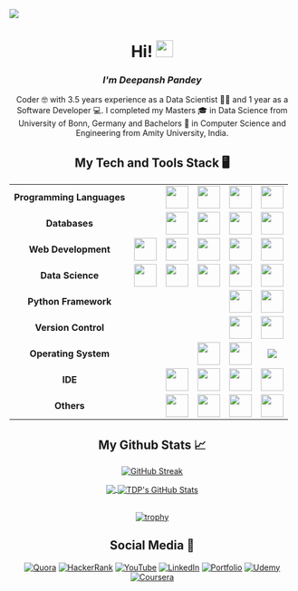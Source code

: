 ![](https://komarev.com/ghpvc/?username=TDeepanshPandey&style=flat-square)
<h1 align='center'> Hi! <img src="https://raw.githubusercontent.com/MartinHeinz/MartinHeinz/master/wave.gif" width="30px"></h1>
<i><h3 align='center'> I'm Deepansh Pandey</h3></i>

<p align='center'>
Coder 🤓 with 3.5 years experience as a Data Scientist 👨‍🔬 and 1 year as a Software Developer 💻. I completed my Masters 🎓 in Data Science from University of Bonn, Germany and Bachelors 📜 in Computer Science and Engineering from Amity University, India. 
</p>

<h2 align='center'> My Tech and Tools Stack &#x1F5A5; </h2>
<div align='center'>
  
  |||||||
  |    :----:   |    :----:   |  :----:   |  :----:   |  :----:   |   :----:   |
  |<b>Programming Languages</b>| | <img src="https://cdn.jsdelivr.net/gh/devicons/devicon/icons/cplusplus/cplusplus-original.svg" height="40" width="40" />| <img src="https://cdn.jsdelivr.net/gh/devicons/devicon/icons/python/python-original-wordmark.svg" height="40" width="40"/>| <img src="https://cdn.jsdelivr.net/gh/devicons/devicon/icons/java/java-original-wordmark.svg" height="40" width="40"/>| <img src="https://cdn.jsdelivr.net/gh/devicons/devicon/icons/r/r-original.svg" height="40" width="40"/> | 
  |<b>Databases</b>| | <img src="https://cdn.jsdelivr.net/gh/devicons/devicon/icons/neo4j/neo4j-original-wordmark.svg" height="40" width="40"/>| <img src="https://cdn.jsdelivr.net/gh/devicons/devicon/icons/mysql/mysql-original-wordmark.svg" height="40" width="40"/>| <img src="https://cdn.jsdelivr.net/gh/devicons/devicon/icons/mongodb/mongodb-original-wordmark.svg" height="40" width="40"/>| <img src="https://www.vectorlogo.zone/logos/apache_hive/apache_hive-icon.svg" height="40" width="40"/>|
  |<b>Web Development</b>| <img src="https://cdn.jsdelivr.net/gh/devicons/devicon/icons/javascript/javascript-original.svg" height="40" width="40"/>| <img src="https://cdn.jsdelivr.net/gh/devicons/devicon/icons/html5/html5-original-wordmark.svg" height="40" width="40"/>| <img src="https://cdn.jsdelivr.net/gh/devicons/devicon/icons/css3/css3-original-wordmark.svg" height="40" width="40"/>| <img src="https://cdn.jsdelivr.net/gh/devicons/devicon/icons/bootstrap/bootstrap-plain-wordmark.svg" height="40" width="40"/>| <img src="https://cdn.jsdelivr.net/gh/devicons/devicon/icons/jquery/jquery-original-wordmark.svg" height="40" width="40"/>|
  |<b>Data Science</b>| <img src="https://cdn.jsdelivr.net/gh/devicons/devicon/icons/numpy/numpy-original-wordmark.svg" height="40" width="40"/>| <img src="https://cdn.jsdelivr.net/gh/devicons/devicon/icons/pandas/pandas-original-wordmark.svg" height="40" width="40"/>| <img src="https://cdn.jsdelivr.net/gh/devicons/devicon/icons/tensorflow/tensorflow-original-wordmark.svg" height="40" width="40"/>| <img src="https://unpkg.com/simple-icons@v6/icons/scikitlearn.svg" height="40" width="40" />| <img src="https://avatars.githubusercontent.com/u/25720743?s=200&v=4" height="40" width="40" />| 
  |<b>Python Framework</b>| | | | <img src="https://cdn.jsdelivr.net/gh/devicons/devicon/icons/django/django-original.svg" height="40" width="40"/>| <img src="https://cdn.jsdelivr.net/gh/devicons/devicon/icons/flask/flask-original-wordmark.svg" height="40" width="40"/>|
  |<b>Version Control</b>| | | | <img src="https://cdn.jsdelivr.net/gh/devicons/devicon/icons/bitbucket/bitbucket-original-wordmark.svg" height="40" width="40"/>| <img src="https://cdn.jsdelivr.net/gh/devicons/devicon/icons/github/github-original.svg" height="40" width="40"/>|
  |<b>Operating System</b>| | | <img src="https://cdn.jsdelivr.net/gh/devicons/devicon/icons/linux/linux-original.svg" height="40" width="40"/>| <img src="https://cdn.jsdelivr.net/gh/devicons/devicon/icons/windows8/windows8-original.svg" height="40" width="40"/>| <img src="https://cdn.jsdelivr.net/gh/devicons/devicon/icons/bash/bash-plain.svg" />|
  |<b>IDE</b>| | <img src="https://cdn.jsdelivr.net/gh/devicons/devicon/icons/jupyter/jupyter-original-wordmark.svg" height="40" width="40"/>| <img src="https://unpkg.com/simple-icons@v6/icons/pycharm.svg" height="40" width="40"/>| <img src="https://cdn.jsdelivr.net/gh/devicons/devicon/icons/rstudio/rstudio-original.svg" height="40" width="40"/>| <img src="https://cdn.jsdelivr.net/gh/devicons/devicon/icons/atom/atom-original.svg" height="40" width="40"/>
  |<b>Others</b>| | <img src="https://unpkg.com/simple-icons@6/icons/amazonaws.svg" height="40" width="40"/>| <img src="https://cdn.jsdelivr.net/gh/devicons/devicon/icons/kubernetes/kubernetes-plain-wordmark.svg" height="40" width="40"/>| <img src="https://cdn.jsdelivr.net/gh/devicons/devicon/icons/docker/docker-original-wordmark.svg" height="40" width="40"/>|  <img src="https://unpkg.com/simple-icons@6/icons/apacheairflow.svg" height="40" width="40"/>
</div>

<h2 align='center'> My Github Stats &#x1f4c8; </h2>

<div align='center'>

  [![GitHub Streak](https://github-readme-streak-stats.herokuapp.com/?user=TDeepanshPandey&theme=gruvbox)](https://git.io/streak-stats)  

</div>

<div align="center">
<a href="https://github.com/TDeepanshPandey">
  <img align="center" src="https://github-readme-stats.vercel.app/api/top-langs/?username=TDeepanshPandey&theme=onedark&langs_count=3" />
</a>
<a href="https://github.com/TDeepanshPandey">
  <img align="center" src="https://github-readme-stats.vercel.app/api?username=TDeepanshPandey&show_icons=true&line_height=27&theme=onedark&include_all_commits=true" alt="TDP's GitHub Stats" />
</a>
</div>
  
<br>

<div align="center" width="100%">
 
[![trophy](https://github-profile-trophy.vercel.app/?username=TDeepanshPandey&theme=onedark&row=1&title=Stars,Followers,Commits,MultiLanguage,Repositories,PullRequest&margin-w=30&margin-h=30)](https://github.com/ryo-ma/github-profile-trophy)

</div>

<h2 align='center'> Social Media &#128199; </h2>

<div align="center">
  
<a href="https://www.quora.com/profile/Deepansh-Pandey">![Quora](https://img.shields.io/badge/Quora-%23B92B27.svg?style=for-the-badge&logo=Quora&logoColor=white)</a>
<a href="https://www.hackerrank.com/deepansh_pandey">![HackerRank](https://img.shields.io/badge/-Hackerrank-2EC866?style=for-the-badge&logo=HackerRank&logoColor=white)</a>
<a href="https://www.youtube.com/channel/UCtlQgM6FwSKVk_qkdCv9xZA">![YouTube](https://img.shields.io/badge/AI_Simplified-%23FF0000.svg?style=for-the-badge&logo=YouTube&logoColor=white)</a>
<a href="https://www.linkedin.com/in/thedeepanshpandey/">![LinkedIn](https://img.shields.io/badge/linkedin-%230077B5.svg?style=for-the-badge&logo=linkedin&logoColor=white)</a>
<a href="https://deepanshpandey.com/">![Portfolio](https://img.shields.io/badge/Portfolio-%23000000.svg?style=for-the-badge&logo=firefox&logoColor=#FF7139)</a>
<a href="https://www.udemy.com/user/deepansh-pandey/">![Udemy](https://img.shields.io/badge/Udemy-A435F0?style=for-the-badge&logo=Udemy&logoColor=white)</a>
<a href="https://www.coursera.org/user/e168e73aeb4bcf3f4d9558bdb0a8543c">![Coursera](https://img.shields.io/badge/Coursera-%230056D2.svg?style=for-the-badge&logo=Coursera&logoColor=white)</a>  
  
</div>

